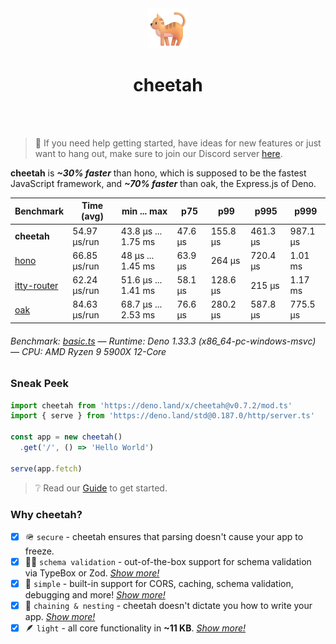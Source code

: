 <div align='center'>
  <img src='https://github.com/azurystudio/cheetah/blob/dev/cat.png?raw=true' width='64px' />
  <h1>cheetah</h1>
</div>

<br />
<br />

> 🙌 If you need help getting started, have ideas for new features or just want to hang out, make sure to join our Discord server [here](https://discord.gg/hrvetU2cJZ).

**cheetah** is ***~30% faster*** than hono, which is supposed to be the fastest JavaScript framework, and ***~70% faster*** than oak, the Express.js of Deno.

[//]: benchmarkstart

| Benchmark | Time (avg) | min ... max | p75 | p99 | p995 | p999 |
| --- | --- | --- | --- | --- | --- | --- |
| **cheetah** | 54.97 µs/run | 43.8 µs ... 1.75 ms | 47.6 µs | 155.8 µs | 461.3 µs | 987.1 µs |
| [hono](https://github.com/honojs/hono) | 66.85 µs/run | 48 µs ... 1.45 ms | 63.9 µs | 264 µs | 720.4 µs | 1.01 ms |
| [itty-router](https://github.com/kwhitley/itty-router) | 62.24 µs/run | 51.6 µs ... 1.41 ms | 58.1 µs | 128.6 µs | 215 µs | 1.17 ms |
| [oak](https://github.com/oakserver/oak) | 84.63 µs/run | 68.7 µs ... 2.53 ms | 76.6 µs | 280.2 µs | 587.8 µs | 775.5 µs |

###### Benchmark: [basic.ts](https://github.com/azurystudio/cheetah/blob/dev/benchmark/basic.ts) — Runtime: Deno 1.33.3 (x86_64-pc-windows-msvc) — CPU: AMD Ryzen 9 5900X 12-Core

[//]: benchmarkend

### Sneak Peek

```ts
import cheetah from 'https://deno.land/x/cheetah@v0.7.2/mod.ts'
import { serve } from 'https://deno.land/std@0.187.0/http/server.ts'

const app = new cheetah()
  .get('/', () => 'Hello World')

serve(app.fetch)
```

> ❔ Read our [Guide](https://github.com/azurystudio/cheetah/blob/dev/guide/index.md) to get started.

### Why cheetah?

- [x] 🪖 `secure` - cheetah ensures that parsing doesn't cause your app to freeze.
- [x] 🧙‍♂️ `schema validation` - out-of-the-box support for schema validation via TypeBox or Zod. [*Show more!*](https://github.com/azurystudio/cheetah/blob/dev/guide/reasons/schema_validation.md)
- [x] 💎 `simple` - built-in support for CORS, caching, schema validation, debugging and more! [*Show more!*](https://github.com/azurystudio/cheetah/blob/dev/guide/reasons/simple.md)
- [x] 🪹 `chaining & nesting` - cheetah doesn't dictate you how to write your app. [*Show more!*](https://github.com/azurystudio/cheetah/blob/dev/guide/reasons/chaining_and_nesting.md)
- [x] 🪶 `light` - all core functionality in **~11 KB**. [*Show more!*](https://github.com/azurystudio/cheetah/blob/dev/guide/reasons/light.md)
